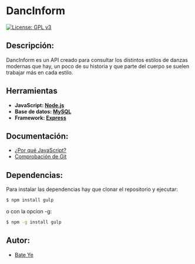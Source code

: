 # DancInform
[![License: GPL v3](https://img.shields.io/badge/License-GPLv3-blue.svg)](https://www.gnu.org/licenses/gpl-3.0)
## Descripción:
DancInform es un API creado para consultar los distintos estilos de danzas modernas que hay, un poco de su historia y que parte del cuerpo se suelen trabajar más en cada estilo.

## Herramientas
- **JavaScript: [Node.js](https://nodejs.org/es/)**
- **Base de datos: [MySQL](https://www.mysql.com)**
- **Framework: [Express](https://expressjs.com/es/)**

## Documentación:
- [¿Por qué JavaScript?](docs/herramientas.md)
- [Comprobación de Git](docs/comprobacion.md)

## Dependencias:
Para instalar las dependencias hay que clonar el repositorio y ejecutar:
```bash
$ npm install gulp
```
o con la opcion -g:
```bash
$ npm -g install gulp
```
## Autor:
- [Bate Ye](https://github.com/WolfYe98)
